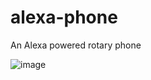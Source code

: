 # alexa-phone
An Alexa powered rotary phone

![image](https://raw.githubusercontent.com/lukehaas/alexa-phone/master/images/phone.jpg)

